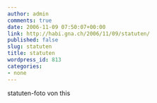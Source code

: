 ```yaml
---
author: admin
comments: true
date: 2006-11-09 07:50:07+00:00
link: http://habi.gna.ch/2006/11/09/statuten/
published: false
slug: statuten
title: statuten
wordpress_id: 813
categories:
- none
---
```


statuten-foto von this
